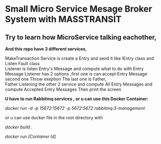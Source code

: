 # Small Micro Service Mesage Broker System with MASSTRANSİT

## Try to learn how MicroService talking eachother,

**And this repo have 3 different services**,

MakeTransaction Service is create a Entry and send it like IEntry class and Listen Fault<IEntry> class  
Listener is listen Entry's Message and compute what to do with Entry Message
Listener has 2 options ,first one is can accept Entry Message second one Throw exeption
The last one is Father,  
 Father Listening the other 2 service and compute All Entry Messages and compute Accepted Entry Messages
Then print the screen

**U have to run Rabbitmq services , or u can use this Docker Container:**

 _docker run -d -p 15672:15672 -p 5672:5672 rabbitmq:3-management_

or u can use docker file in the root directory with


_docker build ._

_docker run [Container Id]_
